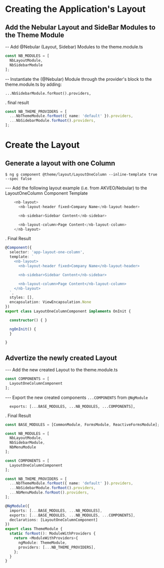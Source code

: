 # Creating the Application's Layout

## Add the Nebular Layout and SideBar Modules to the Theme Module

-- Add @Nebular (Layout, Sidebar) Modules to the theme.module.ts

```Typescript
const NB_MODULES = [
  NbLayoutModule,
  NbSidebarModule
];
```

-- Instantiate the (@Nebular) Module through the provider's block to the theme.module.ts by adding:

  `...NbSidebarModule.forRoot().providers,`

. final result

```Typescript
const NB_THEME_PROVIDERS = [
  ...NbThemeModule.forRoot({ name: 'default' }).providers,
  ...NbSidebarModule.forRoot().providers,
];
```

# Create the Layout

## Generate a layout with one Column

```
$ ng g component @theme/layout/LayoutOneColumn --inline-template true --spec false 
```

--- Add the following layout example (i.e. from AKVEO/Nebular) to the LayoutOneColumn Component Template

```Typescript
    <nb-layout>
      <nb-layout-header fixed>Company Name</nb-layout-header>

      <nb-sidebar>Sidebar Content</nb-sidebar>

      <nb-layout-column>Page Content</nb-layout-column>
    </nb-layout>
```


. Final Result

```Typescript
@Component({
  selector: 'app-layout-one-column',
  template: `
    <nb-layout>
      <nb-layout-header fixed>Company Name</nb-layout-header>

      <nb-sidebar>Sidebar Content</nb-sidebar>

      <nb-layout-column>Page Content</nb-layout-column>
    </nb-layout>
  `,
  styles: [],
  encapsulation: ViewEncapsulation.None
})
export class LayoutOneColumnComponent implements OnInit {

  constructor() { }

  ngOnInit() {
  }

}
```

## Advertize the newly created Layout

--- Add the new created Layout to the theme.module.ts 

```Typescript
const COMPONENTS = [
  LayoutOneColumnComponent
];
```

--- Export the new created components `...COMPONENTS` from `@NgModule`

```
  exports: [...BASE_MODULES, ...NB_MODULES, ...COMPONENTS],
```

. Final Result

```TypeScript
const BASE_MODULES = [CommonModule, FormsModule, ReactiveFormsModule];

const NB_MODULES = [
  NbLayoutModule,
  NbSidebarModule,
  NbMenuModule
];

const COMPONENTS = [
  LayoutOneColumnComponent
];

const NB_THEME_PROVIDERS = [
  ...NbThemeModule.forRoot({ name: 'default' }).providers,
  ...NbSidebarModule.forRoot().providers,
  ...NbMenuModule.forRoot().providers,
];

@NgModule({
  imports: [...BASE_MODULES, ...NB_MODULES],
  exports: [...BASE_MODULES, ...NB_MODULES, ...COMPONENTS],
  declarations: [LayoutOneColumnComponent]
})
export class ThemeModule {
  static forRoot(): ModuleWithProviders {
    return <ModuleWithProviders>{
      ngModule: ThemeModule,
      providers: [...NB_THEME_PROVIDERS],
    };
  }
}
```
